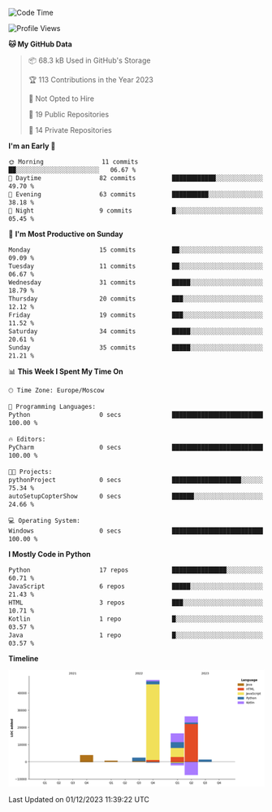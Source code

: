 <!--START_SECTION:waka-->
![Code Time](http://img.shields.io/badge/Code%20Time-143%20hrs%2035%20mins-blue)

![Profile Views](http://img.shields.io/badge/Profile%20Views-0-blue)

**🐱 My GitHub Data** 

> 📦 68.3 kB Used in GitHub's Storage 
 > 
> 🏆 113 Contributions in the Year 2023
 > 
> 🚫 Not Opted to Hire
 > 
> 📜 19 Public Repositories 
 > 
> 🔑 14 Private Repositories 
 > 
**I'm an Early 🐤** 

```text
🌞 Morning                11 commits          ██░░░░░░░░░░░░░░░░░░░░░░░   06.67 % 
🌆 Daytime                82 commits          ████████████░░░░░░░░░░░░░   49.70 % 
🌃 Evening                63 commits          ██████████░░░░░░░░░░░░░░░   38.18 % 
🌙 Night                  9 commits           █░░░░░░░░░░░░░░░░░░░░░░░░   05.45 % 
```
📅 **I'm Most Productive on Sunday** 

```text
Monday                   15 commits          ██░░░░░░░░░░░░░░░░░░░░░░░   09.09 % 
Tuesday                  11 commits          ██░░░░░░░░░░░░░░░░░░░░░░░   06.67 % 
Wednesday                31 commits          █████░░░░░░░░░░░░░░░░░░░░   18.79 % 
Thursday                 20 commits          ███░░░░░░░░░░░░░░░░░░░░░░   12.12 % 
Friday                   19 commits          ███░░░░░░░░░░░░░░░░░░░░░░   11.52 % 
Saturday                 34 commits          █████░░░░░░░░░░░░░░░░░░░░   20.61 % 
Sunday                   35 commits          █████░░░░░░░░░░░░░░░░░░░░   21.21 % 
```


📊 **This Week I Spent My Time On** 

```text
🕑︎ Time Zone: Europe/Moscow

💬 Programming Languages: 
Python                   0 secs              █████████████████████████   100.00 % 

🔥 Editors: 
PyCharm                  0 secs              █████████████████████████   100.00 % 

🐱‍💻 Projects: 
pythonProject            0 secs              ███████████████████░░░░░░   75.34 % 
autoSetupCopterShow      0 secs              ██████░░░░░░░░░░░░░░░░░░░   24.66 % 

💻 Operating System: 
Windows                  0 secs              █████████████████████████   100.00 % 
```

**I Mostly Code in Python** 

```text
Python                   17 repos            ███████████████░░░░░░░░░░   60.71 % 
JavaScript               6 repos             █████░░░░░░░░░░░░░░░░░░░░   21.43 % 
HTML                     3 repos             ███░░░░░░░░░░░░░░░░░░░░░░   10.71 % 
Kotlin                   1 repo              █░░░░░░░░░░░░░░░░░░░░░░░░   03.57 % 
Java                     1 repo              █░░░░░░░░░░░░░░░░░░░░░░░░   03.57 % 
```



**Timeline**

![Lines of Code chart](https://raw.githubusercontent.com/Adlemex/Adlemex/main/assets/bar_graph.png)


 Last Updated on 01/12/2023 11:39:22 UTC
<!--END_SECTION:waka-->
